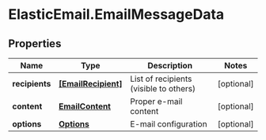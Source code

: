 # ElasticEmail.EmailMessageData

## Properties

Name | Type | Description | Notes
------------ | ------------- | ------------- | -------------
**recipients** | [**[EmailRecipient]**](EmailRecipient.md) | List of recipients (visible to others) | [optional] 
**content** | [**EmailContent**](EmailContent.md) | Proper e-mail content | [optional] 
**options** | [**Options**](Options.md) | E-mail configuration | [optional] 



